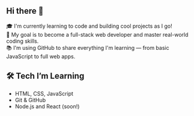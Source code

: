## Hi there 👋

🎓 I'm currently learning to code and building cool projects as I go!  
🚀 My goal is to become a full-stack web developer and master real-world coding skills.  
📚 I'm using GitHub to share everything I'm learning — from basic JavaScript to full web apps.


## 🛠️ Tech I’m Learning

- HTML, CSS, JavaScript
- Git & GitHub
- Node.js and React (soon!)
<!--
**JacobsenShawn/JacobsenShawn** is a ✨ _special_ ✨ repository because its `README.md` (this file) appears on your GitHub profile.


Here are some ideas to get you started:

- 🔭 I’m currently working on ...
- 🌱 I’m currently learning ...
- 👯 I’m looking to collaborate on ...
- 🤔 I’m looking for help with ...
- 💬 Ask me about ...
- 📫 How to reach me: ...
- 😄 Pronouns: ...
- ⚡ Fun fact: ...
-->
